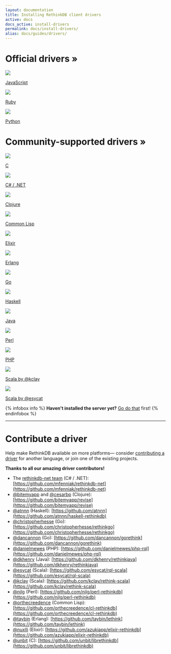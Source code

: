 ```yaml
---
layout: documentation
title: Installing RethinkDB client drivers
active: docs
docs_active: install-drivers
permalink: docs/install-drivers/
alias: docs/guides/drivers/
---
```


<div class="icon-box-category">
    <h1>Official drivers &raquo;</h1>
    <a class="icon-box driver-language" href="javascript/">
        <img src="/assets/images/docs/driver-languages/javascript.png" />
        <p class="name">JavaScript</p>
    </a>
    <a class="icon-box driver-language" href="ruby/">
        <img src="/assets/images/docs/driver-languages/ruby.png" />
        <p class="name">Ruby</p>
    </a>
    <a class="icon-box driver-language" href="python/">
        <img src="/assets/images/docs/driver-languages/python.png" />
        <p class="name">Python</p>
    </a>
</div>

<div class="icon-box-category">
    <h1>Community-supported drivers &raquo;</h1>
    <a class="mini icon-box driver-language" href="https://github.com/unbit/librethinkdb">
        <img src="/assets/images/docs/driver-languages/c.png" />
        <p class="name">C</p>
    </a>
    <a class="mini icon-box driver-language" href="https://github.com/mfenniak/rethinkdb-net">
        <img src="/assets/images/docs/driver-languages/csharp.png" />
        <p class="name">C# / .NET</p>
    </a>
    <a class="mini icon-box driver-language" href="https://github.com/bitemyapp/revise">
        <img src="/assets/images/docs/driver-languages/clojure.png" />
        <p class="name smaller-font">Clojure</p>
    </a>
    <a class="mini icon-box driver-language" href="https://github.com/orthecreedence/cl-rethinkdb">
        <img src="/assets/images/docs/driver-languages/commonlisp.png" />
        <p class="name smaller-font">Common Lisp</p>
    </a>
    <a class="mini icon-box driver-language" href="https://github.com/azukiapp/elixir-rethinkdb">
        <img src="/assets/images/docs/driver-languages/elixir.png" />
        <p class="name">Elixir</p>
    </a>
    <a class="mini icon-box driver-language" href="https://github.com/taybin/lethink">
        <img src="/assets/images/docs/driver-languages/erlang.png" />
        <p class="name">Erlang</p>
    </a>
    <a class="mini icon-box driver-language" href="https://github.com/dancannon/gorethink">
        <img src="/assets/images/docs/driver-languages/go.png" />
        <p class="name">Go</p>
    </a>
    <a class="mini icon-box driver-language" href="http://hackage.haskell.org/package/rethinkdb">
        <img src="/assets/images/docs/driver-languages/haskell.png" />
        <p class="name">Haskell</p>
    </a>
    <a class="mini icon-box driver-language" href="https://github.com/dkhenry/rethinkjava">
        <img src="/assets/images/docs/driver-languages/java.png" />
        <p class="name">Java</span></p>
    </a>
    <a class="mini icon-box driver-language" href="https://github.com/njlg/perl-rethinkdb">
        <img src="/assets/images/docs/driver-languages/perl.png" />
        <p class="name">Perl</p>
    </a>
    <a class="mini icon-box driver-language" href="http://danielmewes.github.io/php-rql/">
        <img src="/assets/images/docs/driver-languages/php.png" />
        <p class="name">PHP</p>
    </a>
    <a class="mini icon-box driver-language" href="https://github.com/kclay/rethink-scala">
        <img src="/assets/images/docs/driver-languages/scala.png" />
        <p class="name">Scala <span class="driver-author">by @kclay</span></p>
    </a>
    <a class="mini icon-box driver-language" href="https://github.com/esycat/rql-scala">
        <img src="/assets/images/docs/driver-languages/scala.png" />
        <p class="name">Scala <span class="driver-author">by @esycat</span></p>
    </a>
</div>
{% infobox info %}
    <strong>Haven't installed the server yet?</strong> <a href="/install">Go do that</a> first!
{% endinfobox %}

---

# Contribute a driver #
Help make RethinkDB available on more platforms&mdash; consider [contributing a
driver](https://groups.google.com/forum/?fromgroups=#!forum/rethinkdb-dev) for
another language, or join one of the existing projects.

__Thanks to all our amazing driver contributors!__

- The [rethinkdb-net team](https://github.com/mfenniak/rethinkdb-net/graphs/contributors) (C# / .NET): [https://github.com/mfenniak/rethinkdb-net](https://github.com/mfenniak/rethinkdb-net)
- [@bitemyapp](https://github.com/bitemyapp) and [@cesarbp](https://github.com/cesarbp) (Clojure): [https://github.com/bitemyapp/revise](https://github.com/bitemyapp/revise)
- [@atnnn](https://github.com/atnnn) (Haskell): [https://github.com/atnnn](https://github.com/atnnn/haskell-rethinkdb)
- [@christopherhesse](https://github.com/christopherhesse) (Go): [https://github.com/christopherhesse/rethinkgo](https://github.com/christopherhesse/rethinkgo)
- [@dancannon](https://github.com/dancannon) (Go): [https://github.com/dancannon/gorethink](https://github.com/dancannon/gorethink)
- [@danielmewes](https://github.com/danielmewes) (PHP): [https://github.com/danielmewes/php-rql](https://github.com/danielmewes/php-rql)
- [@dkhenry](https://github.com/dkhenry) (Java): [https://github.com/dkhenry/rethinkjava](https://github.com/dkhenry/rethinkjava)
- [@esycat](https://github.com/esycat) (Scala): [https://github.com/esycat/rql-scala](https://github.com/esycat/rql-scala)
- [@kclay](https://github.com/kclay) (Scala): [https://github.com/kclay/rethink-scala](https://github.com/kclay/rethink-scala)
- [@njlg](https://github.com/njlg) (Perl): [https://github.com/njlg/perl-rethinkdb](https://github.com/njlg/perl-rethinkdb)
- [@orthecreedence](https://github.com/orthecreedence) (Common Lisp): [https://github.com/orthecreedence/cl-rethinkdb](https://github.com/orthecreedence/cl-rethinkdb)
- [@taybin](https://github.com/taybin) (Erlang): [https://github.com/taybin/lethink](https://github.com/taybin/lethink)
- [@nuxlli](https://github.com/nuxlli) (Elixir): [https://github.com/azukiapp/elixir-rethinkdb](https://github.com/azukiapp/elixir-rethinkdb)
- [@unbit](https://github.com/unbit) (C): [https://github.com/unbit/librethinkdb](https://github.com/unbit/librethinkdb)
